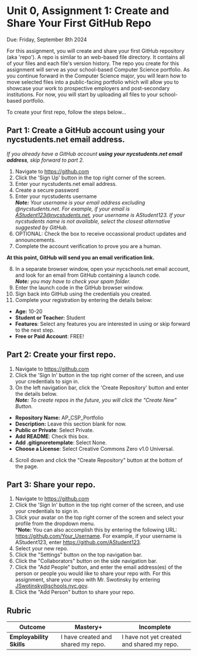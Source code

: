 # Unit 0, Assignment 1: Create and Share Your First GitHub Repo
Due: Friday, September 8th 2024

For this assignment, you will create and share your first GitHub repository (aka 'repo').  A repo is similar to an web-based file directory.  It contains all of your files and each file's version history.  The repo you create for this assignment will serve as your school-based Computer Science portfolio.  As you continue forward in the Computer Science major, you will learn how to move selected files into a public-facing portfolio which will allow you to showcase your work to prospective employers and post-secondary institutions.  For now, you will start by uploading all files to your school-based portfolio.

To create your first repo, follow the steps below...

## Part 1: Create a GitHub account using your nycstudents.net email address.
*If you already have a GitHub account **using your nycstudents.net email address**, skip forward to part 2.*
1. Navigate to https://github.com
2. Click the 'Sign Up' button in the top right corner of the screen.
3. Enter your nycstudents.net email address.
4. Create a secure password
5. Enter your nycstudents username <br>***Note:** Your username is your email address excluding @nycstudents.net.  For example, if your email is AStudent123@nycstudents.net, your username is AStudent123.  If your nycstudents name is not available, select the closest alternative suggested by GitHub.*
6. OPTIONAL: Check the box to receive occassional product updates and announcements.
7. Complete the account verification to prove you are a human.

**At this point, GitHub will send you an email verification link.**

8. In a separate browser window, open your nycschools.net email account, and look for an email from GitHub containing a launch code.<br>***Note:** you may have to check your spam folder.*
9. Enter the launch code in the GitHub browser window.
10. Sign back into GitHub using the credentials you created.
11. Complete your registration by entering the details below:
  * **Age:** 10-20
  * **Student or Teacher:** Student
  * **Features**: Select any features you are interested in using or skip forward to the next step.
  * **Free or Paid Account**: FREE!

## Part 2: Create your first repo.
1. Navigate to https://github.com
2. Click the 'Sign In' button in the top right corner of the screen, and use your credentials to sign in.
3. On the left navigation bar, click the 'Create Repository' button and enter the details below.<br>***Note:** To create repos in the future, you will click the "Create New" Button.*
  * **Repository Name:** AP_CSP_Portfolio
  * **Description:** Leave this section blank for now.
  * **Public or Private**: Select Private.
  * **Add README**: Check this box.
  * **Add .gitignoretemplate**: Select None.
  * **Choose a License**: Select Creative Commons Zero v1.0 Universal.
4. Scroll down and click the "Create Repository" button at the bottom of the page.

## Part 3: Share your repo.
1. Navigate to https://github.com
2. Click the 'Sign In' button in the top right corner of the screen, and use your credentials to sign in.
3. Click your avatar on the top right corner of the screen and select your profile from the dropdown menu.<br>***Note:** You can also accomplish this by entering the following URL:<br>https://github.com/Your_Username. For example, if your username is AStudent123, enter https://github.com/AStudent123.
4. Select your new repo.
5. Click the "Settings" button on the top navigation bar.
6. Click the "Collaborators" button on the side navigation bar.
7. Click the "Add People" button, and enter the email address(es) of the person or people you would like to share your repo with.  For this assignment, share your repo with Mr. Swotinsky by entering JSwotinsky@schools.nyc.gov.
8. Click the "Add Person" button to share your repo.

## Rubric

|Outcome|Mastery+|Incomplete|
|---|---|---|
|**Employability Skills**|I have created and shared my repo.|I have not yet created and shared my repo.|
